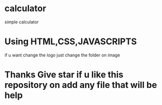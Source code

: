 # calculator
simple calculator
# Using HTML,CSS,JAVASCRIPTS
if u want change the logo just change the folder on image

# Thanks Give star if u like this repository on add any file that will be help
